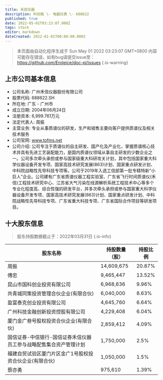 ```yaml
---
title: 禾信仪器
description: 科创板 \- 电器仪表 \- 688622
published: true
date: 2022-05-01T03:23:07.000Z
tags: stock
editor: markdown
dateCreated: 2022-01-01T00:00:00.000Z
---
```


> 本页面由自动化程序生成于 Sun May 01 2022 03:23:07 GMT+0800
> 内容可能存在错误，如有bug请提交issue至：https://github.com/Eroleice/doc-pi/issues
{.is-warning}

## 上市公司基本信息
- 公司名称: 广州禾信仪器股份有限公司
- 股票代码: 688622.SH
- 所在地: 广东 - 广州市
- 成立日期: 2004年06月24日
- 注册资本: 6,999.761万元
- 法定代表人: 周振
- 主营业务: 专业从事质谱仪的研发，生产和销售主要向客户提供质谱仪及相关技术服务
- 公司官网: www.tofms.net
- 公司介绍: 公司专注于质谱仪的自主研发、国产化及产业化，掌握质谱核心技术并具有先进工艺装配能力，是国内质谱仪领域从事自主研发的少数企业之一。公司多次牵头承担或参与国家级重大科研攻关计划，其中包括国家重大科学仪器设备开发专项、国家高技术研究发展(863)计划、国家重点研发计划、中科院战略性先导科技专项等。公司于2019年入选工信部第一批专精特新“小巨人”企业。公司建有广东省质谱仪器工程实验室、广东省飞行时间质谱仪(禾信)工程技术研究中心、江苏省大气污染在线源解析系统工程技术中心等多个专业化程度高、综合性强的研发平台，并多次牵头承担或参与国家重大科学仪器设备开发专项、国家高技术研究发展(863)计划、国家重点研发计划、中科院战略性先导科技专项、广东省重大科技专项、广东省国际合作项目等研发项目。


## 十大股东信息
> 股东持股数据截止于：2022年03月31日
{.is-info}

| 股东名称 | 持股数量（股） | 持股比例 |
| --- | --- | --- |
| 周振 | 14,609,675 | 20.87% |
| 傅忠 | 9,465,447 | 13.52% |
| 昆山市国科创业投资有限公司 | 6,968,636 | 9.96% |
| 共青城同策投资管理合伙企业(有限合伙) | 6,040,000 | 8.63% |
| 盈富泰克创业投资有限公司 | 4,645,760 | 6.64% |
| 广州科技金融创新投资控股有限公司 | 4,229,408 | 6.04% |
| 厦门金广叁号股权投资合伙企业(有限合伙) | 2,859,412 | 4.09% |
| 国信证券-中信银行-国信证券禾信仪器员工参与战略配售集合资产管理计划 | 1,750,000 | 2.5% |
| 福建自贸试验区厦门片区金广1号股权投资合伙企业(有限合伙) | 1,050,000 | 1.5% |
| 蔡亦勇 | 975,610 | 1.39% |





